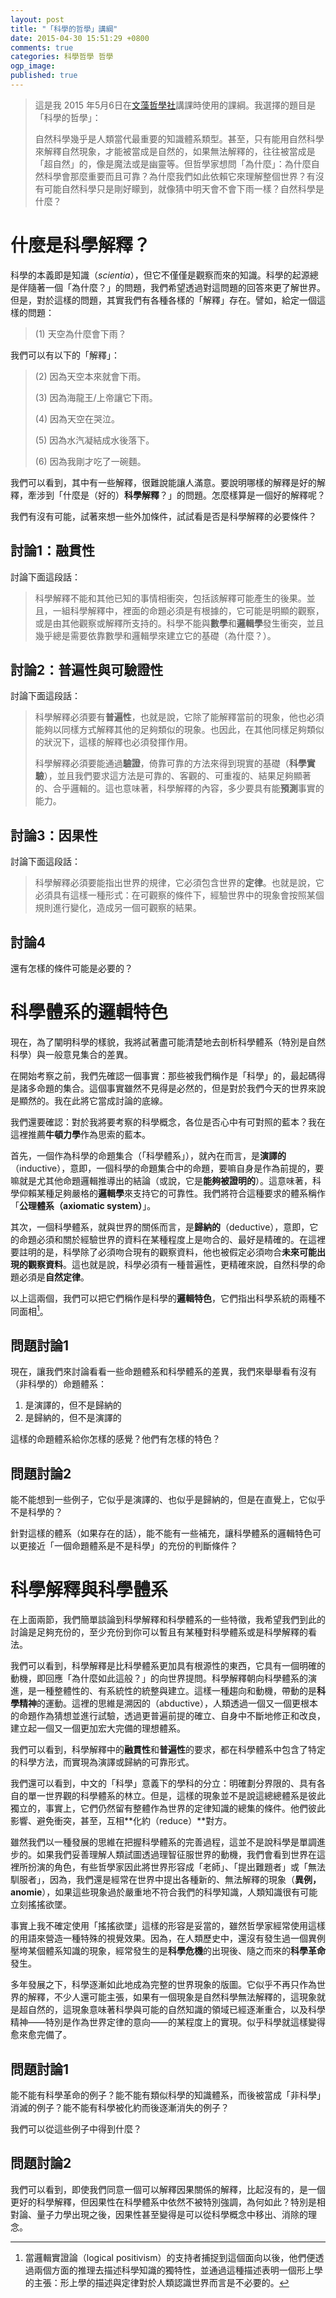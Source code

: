 ```yaml
---
layout: post
title: "「科學的哲學」講綱"
date: 2015-04-30 15:51:29 +0800
comments: true
categories: 科學哲學 哲學
ogp_image: 
published: true
---
```


> 這是我 2015 年5月6日在[文藻哲學社](https://www.facebook.com/wenzao.philosophy.club)講課時使用的課綱。我選擇的題目是「科學的哲學」：
> 
> 自然科學幾乎是人類當代最重要的知識體系類型。甚至，只有能用自然科學來解釋自然現象，才能被當成是自然的，如果無法解釋的，往往被當成是「超自然」的，像是魔法或是幽靈等。但哲學家想問「為什麼」：為什麼自然科學會那麼重要而且可靠？為什麼我們如此依賴它來理解整個世界？有沒有可能自然科學只是剛好矇到，就像猜中明天會不會下雨一樣？自然科學是什麼？

<!--more-->

# 什麼是科學解釋？

科學的本義即是知識（*scientia*），但它不僅僅是觀察而來的知識。科學的起源總是伴隨著一個「為什麼？」的問題，我們希望透過對這問題的回答來更了解世界。但是，對於這樣的問題，其實我們有各種各樣的「解釋」存在。譬如，給定一個這樣的問題：

> (1) 天空為什麼會下雨？

我們可以有以下的「解釋」：

> (2) 因為天空本來就會下雨。
>
> (3) 因為海龍王/上帝讓它下雨。
>
> (4) 因為天空在哭泣。
>
> (5) 因為水汽凝結成水後落下。
>
> (6) 因為我剛才吃了一碗麵。

我們可以看到，其中有一些解釋，很難說能讓人滿意。要說明哪樣的解釋是好的解釋，牽涉到「什麼是（好的）**科學解釋**？」的問題。怎麼樣算是一個好的解釋呢？

我們有沒有可能，試著來想一些外加條件，試試看是否是科學解釋的必要條件？

## 討論1：融貫性

討論下面這段話：

> 科學解釋不能和其他已知的事情相衝突，包括該解釋可能產生的後果。並且，一組科學解釋中，裡面的命題必須是有根據的，它可能是明顯的觀察，或是由其他觀察或解釋所支持的。科學不能與**數學**和**邏輯學**發生衝突，並且幾乎總是需要依靠數學和邏輯學來建立它的基礎（為什麼？）。

## 討論2：普遍性與可驗證性

討論下面這段話：

> 科學解釋必須要有**普遍性**，也就是說，它除了能解釋當前的現象，他也必須能夠以同樣方式解釋其他的足夠類似的現象。也因此，在其他同樣足夠類似的狀況下，這樣的解釋也必須發揮作用。
>
> 科學解釋必須要能通過**驗證**，倚靠可靠的方法來得到現實的基礎（**科學實驗**），並且我們要求這方法是可靠的、客觀的、可重複的、結果足夠顯著的、合乎邏輯的。這也意味著，科學解釋的內容，多少要具有能**預測**事實的能力。

## 討論3：因果性

討論下面這段話：

> 科學解釋必須要能指出世界的規律，它必須包含世界的**定律**。也就是說，它必須具有這樣一種形式：在可觀察的條件下，經驗世界中的現象會按照某個規則進行變化，造成另一個可觀察的結果。

## 討論4

還有怎樣的條件可能是必要的？

# 科學體系的邏輯特色

現在，為了闡明科學的樣貌，我將試著盡可能清楚地去剖析科學體系（特別是自然科學）與一般意見集合的差異。

在開始考察之前，我們先確認一個事實：那些被我們稱作是「科學」的，最起碼得是諸多命題的集合。這個事實雖然不見得是必然的，但是對於我們今天的世界來說是顯然的。我在此將它當成討論的底線。

我們還要確認：對於我將要考察的科學概念，各位是否心中有可對照的藍本？我在這裡推薦**牛頓力學**作為思索的藍本。

首先，一個作為科學的命題集合（「科學體系」），就內在而言，是**演譯的**（inductive），意即，一個科學的命題集合中的命題，要嘛自身是作為前提的，要嘛就是尤其他命題邏輯推導出的結論（或說，它是**能夠被證明的**）。這意味著，科學仰賴某種足夠嚴格的**邏輯學**來支持它的可靠性。我們將符合這種要求的體系稱作「**公理體系（axiomatic system）**」。

其次，一個科學體系，就與世界的關係而言，是**歸納的**（deductive），意即，它的命題必須和關於經驗世界的資料在某種程度上是吻合的、最好是精確的。在這裡要註明的是，科學除了必須吻合現有的觀察資料，他也被假定必須吻合**未來可能出現的觀察資料**。這也就是說，科學必須有一種普遍性，更精確來說，自然科學的命題必須是**自然定律**。

以上這兩個，我們可以把它們稱作是科學的**邏輯特色**，它們指出科學系統的兩種不同面相[^1]。

## 問題討論1

現在，讓我們來討論看看一些命題體系和科學體系的差異，我們來舉舉看有沒有（非科學的）命題體系：

1. 是演譯的，但不是歸納的
2. 是歸納的，但不是演譯的

這樣的命題體系給你怎樣的感覺？他們有怎樣的特色？

## 問題討論2

能不能想到一些例子，它似乎是演譯的、也似乎是歸納的，但是在直覺上，它似乎不是科學的？

針對這樣的體系（如果存在的話），能不能有一些補充，讓科學體系的邏輯特色可以更接近「一個命題體系是不是科學」的充份的判斷條件？

# 科學解釋與科學體系

在上面兩節，我們簡單談論到科學解釋和科學體系的一些特徵，我希望我們到此的討論是足夠充份的，至少充份到你可以暫且有某種對科學體系或是科學解釋的看法。

我們可以看到，科學解釋是比科學體系更加具有根源性的東西，它具有一個明確的動機，即回應「為什麼如此這般？」的向世界提問。科學解釋朝向科學體系的演進，是一種整體性的、有系統性的統整與建立。這樣一種趨向和動機，帶動的是**科學精神**的運動。這裡的思維是溯因的（abductive），人類透過一個又一個更根本的命題作為猜想並進行試驗，透過更普遍前提的確立、自身中不斷地修正和改良，建立起一個又一個更加宏大完備的理想體系。

我們可以看到，科學解釋中的**融貫性**和**普遍性**的要求，都在科學體系中包含了特定的科學方法，而實現為演譯或歸納的可靠形式。

我們還可以看到，中文的「科學」意義下的學科的分立：明確劃分界限的、具有各自的單一世界觀的科學體系的林立。但是，這樣的現象並不是說這總總體系是彼此獨立的，事實上，它們仍然留有整體作為世界的定律知識的總集的條件。他們彼此影響、避免衝突，甚至，互相**化約（reduce）**對方。

雖然我們以一種發展的思維在把握科學體系的完善過程，這並不是說科學是單調進步的。如果我們妥善理解人類試圖透過理智征服世界的動機，我們會看到世界在這裡所扮演的角色，有些哲學家因此將世界形容成「老師」、「提出難題者」或「無法馴服者」，因為，我們還是經常在世界中提出各種新的、無法解釋的現象（**異例，anomie**），如果這些現象過於嚴重地不符合我們的科學知識，人類知識很有可能立刻搖搖欲墜。

事實上我不確定使用「搖搖欲墜」這樣的形容是妥當的，雖然哲學家經常使用這樣的用語來營造一種特殊的視覺效果。因為，在人類歷史中，還沒有發生過一個異例壓垮某個體系知識的現象，經常發生的是**科學危機**的出現後、隨之而來的**科學革命**發生。

多年發展之下，科學逐漸如此地成為完整的世界現象的版圖。它似乎不再只作為世界的解釋，不少人還可能主張，如果有一個現象是自然科學無法解釋的，這現象就是超自然的，這現象意味著科學與可能的自然知識的領域已經逐漸重合，以及科學精神——特別是作為世界定律的意向——的某程度上的實現。似乎科學就這樣變得愈來愈完備了。

## 問題討論1

能不能有科學革命的例子？能不能有類似科學的知識體系，而後被當成「非科學」消滅的例子？能不能有科學被化約而後逐漸消失的例子？

我們可以從這些例子中得到什麼？

## 問題討論2

我們可以看到，即使我們同意一個可以解釋因果關係的解釋，比起沒有的，是一個更好的科學解釋，但因果性在科學體系中依然不被特別強調，為何如此？特別是相對論、量子力學出現之後，因果性甚至變得是可以從科學概念中移出、消除的理念。

[^1]: 當邏輯實證論（logical positivism）的支持者捕捉到這個面向以後，他們便透過兩個方面的推理去描述科學知識的獨特性，並通過這種描述表明一個形上學的主張：形上學的描述與定律對於人類認識世界而言是不必要的。

